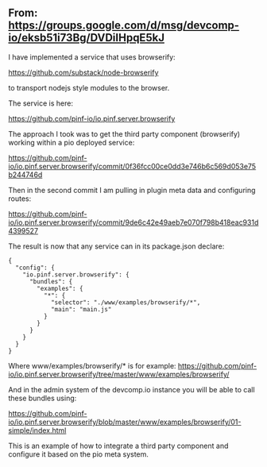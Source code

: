 
From: https://groups.google.com/d/msg/devcomp-io/eksb51i73Bg/DVDiIHpqE5kJ
-----

I have implemented a service that uses browserify:

  https://github.com/substack/node-browserify

to transport nodejs style modules to the browser.

The service is here:

  https://github.com/pinf-io/io.pinf.server.browserify

The approach I took was to get the third party component (browserify) working within a pio deployed service:

  https://github.com/pinf-io/io.pinf.server.browserify/commit/0f36fcc00ce0dd3e746b6c569d053e75b244746d

Then in the second commit I am pulling in plugin meta data and configuring routes:

  https://github.com/pinf-io/io.pinf.server.browserify/commit/9de6c42e49aeb7e070f798b418eac931d4399527

The result is now that any service can in its package.json declare:

	{
	  "config": {
	    "io.pinf.server.browserify": {
	      "bundles": {
	        "examples": {
	          "*": {
	            "selector": "./www/examples/browserify/*",
	            "main": "main.js"
	          }
	        }
	      }
	    }
	  }
	}

Where www/examples/browserify/* is for example: https://github.com/pinf-io/io.pinf.server.browserify/tree/master/www/examples/browserify/

And in the admin system of the devcomp.io instance you will be able to call these bundles using:

  https://github.com/pinf-io/io.pinf.server.browserify/blob/master/www/examples/browserify/01-simple/index.html

This is an example of how to integrate a third party component and configure it based on the pio meta system.
